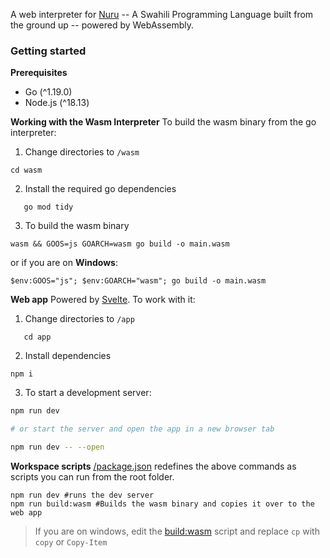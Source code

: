 A web interpreter for [Nuru](https://github.com/NuruProgramming/Nuru) -- A Swahili Programming Language built from the ground up -- powered by WebAssembly.  

### Getting started

**Prerequisites**
+ Go (^1.19.0)
+ Node.js (^18.13)

**Working with the Wasm Interpreter**
To build the wasm binary from the go interpreter: 

1. Change directories to `/wasm`

```shell
cd wasm
```

2. Install the required go dependencies
   
``` shell
   go mod tidy
```

3. To build the wasm binary

```shell
wasm && GOOS=js GOARCH=wasm go build -o main.wasm
```

or if you are on **Windows**:

```shell
$env:GOOS="js"; $env:GOARCH="wasm"; go build -o main.wasm
```

**Web app**
Powered by [Svelte](https://svelte.dev/). To work with it:

1. Change directories to `/app`
   
```shell
   cd app
```

2. Install dependencies

```shell
npm i
```

3. To start a development server:

```bash
npm run dev

# or start the server and open the app in a new browser tab

npm run dev -- --open
```

**Workspace scripts**
[/package.json](https://github.com/Heracraft/nuru-playground/blob/0af828dc5a8fff8eb92ecb8ccd188eecd1cf1dc6/package.json#L6) redefines the above commands as scripts you can run from the root folder.

```shell
npm run dev #runs the dev server
npm run build:wasm #Builds the wasm binary and copies it over to the web app
```

> If you are on windows, edit the [build:wasm](https://github.com/Heracraft/nuru-playground/blob/0af828dc5a8fff8eb92ecb8ccd188eecd1cf1dc6/package.json#L11C18-L11C101) script and replace `cp` with `copy` or `Copy-Item`
